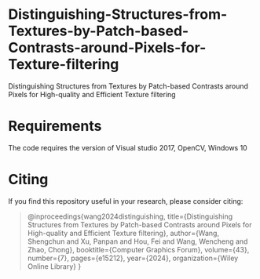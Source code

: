 # Distinguishing-Structures-from-Textures-by-Patch-based-Contrasts-around-Pixels-for-Texture-filtering
Distinguishing Structures from Textures by Patch-based Contrasts around Pixels for High-quality and Efficient Texture filtering

# Requirements
The code requires the version of Visual studio 2017, OpenCV, Windows 10

# Citing
If you find this repository useful in your research, please consider citing:
> @inproceedings{wang2024distinguishing,
  title={Distinguishing Structures from Textures by Patch-based Contrasts around Pixels for High-quality and Efficient Texture filtering},
  author={Wang, Shengchun and Xu, Panpan and Hou, Fei and Wang, Wencheng and Zhao, Chong},
  booktitle={Computer Graphics Forum},
  volume={43},
  number={7},
  pages={e15212},
  year={2024},
  organization={Wiley Online Library}
}
